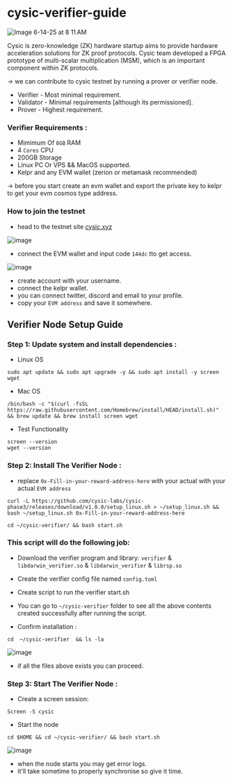 # cysic-verifier-guide

![Image 6-14-25 at 8 11 AM](https://github.com/user-attachments/assets/355d22c4-3a7b-4155-b897-978332d76034)

Cysic is zero-knowledge (ZK) hardware startup aims to provide hardware acceleration solutions for ZK proof protocols. Cysic team developed a FPGA prototype of multi-scalar multiplication (MSM), which is an important component within ZK protocols.

-> we can contribute to cysic testnet by running a prover or verifier node.

- Verifier - Most minimal requirement.
- Validator - Minimal requirements [although its permissioned].
- Prover - Highest requirement.

### Verifier Requirements :

- Mimimum Of ```8GB``` RAM
- 4 ```Cores``` CPU
- 200GB Storage
- Linux PC Or VPS && MacOS supported.
- Kelpr and any EVM wallet (zerion or metamask recommended)

-> before you start create an evm wallet and export the private key to kelpr to get your evm cosmos type address.

### How to join the testnet

- head to the testnet site [cysic.xyz](https://cysic.xyz/zk/verifier)

 ![image](https://github.com/user-attachments/assets/ccb7221c-4ce8-45b6-9424-b06d7d131ca4)

- connect the EVM wallet and input code ```144dc``` tto get access.

![image](https://github.com/user-attachments/assets/d46effaa-803c-431e-a92b-97eaf01d950d)

- create account with your username.
- connect the kelpr wallet.
- you can connect twitter, discord and email to your profile.
- copy your ```EVM address``` and save it somewhere.

## Verifier Node Setup Guide

### Step 1: Update system and install dependencies :

- Linux OS
```
sudo apt update && sudo apt upgrade -y && sudo apt install -y screen wget
```
- Mac OS
```
/bin/bash -c "$(curl -fsSL https://raw.githubusercontent.com/Homebrew/install/HEAD/install.sh)" && brew update && brew install screen wget
```
- Test Functionality
```
screen --version
wget --version
```
### Step 2: Install The Verifier Node :

- replace ```0x-Fill-in-your-reward-address-here``` with your actual with your actual ```EVM address```

```
curl -L https://github.com/cysic-labs/cysic-phase3/releases/download/v1.0.0/setup_linux.sh > ~/setup_linux.sh && bash ~/setup_linux.sh 0x-Fill-in-your-reward-address-here

cd ~/cysic-verifier/ && bash start.sh
```

### This script will do the following job:

- Download the verifier program and library: ```verifier``` & ```libdarwin_verifier.so``` & ```libdarwin_verifier``` & ```librsp.so```

- Create the verifier config file named ```config.toml```

- Create script to run the verifier start.sh

- You can go to ```~/cysic-verifier``` folder to see all the above contents created successfully after running the script.

- Confirm installation :
```
cd  ~/cysic-verifier  && ls -la
```
![image](https://github.com/user-attachments/assets/9637f39d-2b01-40ac-8619-8e74b7a70882)

- if all the files above exists you can proceed.

### Step 3: Start The Verifier Node :

- Create a screen session:

```
Screen -S cysic
```

- Start the node

```
cd $HOME && cd ~/cysic-verifier/ && bash start.sh
```
![image](https://github.com/user-attachments/assets/88c9feb0-6a99-49ea-9cc0-6c53c11f662c)

- when the node starts you may get error logs.
- it'll take sometime to properly synchronise so give it time.

